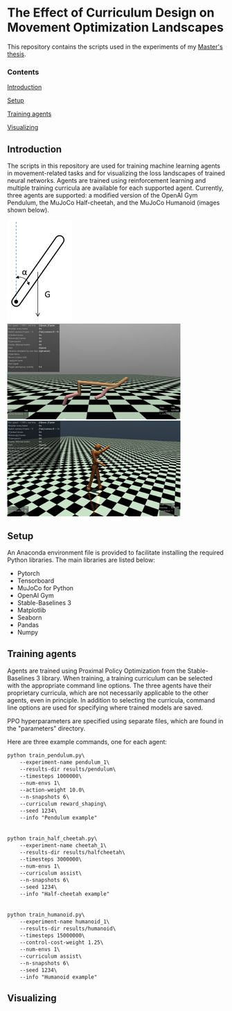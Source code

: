 # The Effect of Curriculum Design on Movement Optimization Landscapes
This repository contains the scripts used in the experiments of my [Master's thesis](https://aaltodoc.aalto.fi/handle/123456789/108263).

### Contents
[Introduction](#introduction)

[Setup](#setup)

[Training agents](#training-agents)

[Visualizing](#visualizing)


## Introduction
The scripts in this repository are used for training machine learning agents in movement-related tasks and for visualizing the loss landscapes of trained neural networks.
Agents are trained using reinforcement learning and multiple training curricula are available for each supported agent.
Currently, three agents are supported: a modified version of the OpenAI Gym Pendulum, the MuJoCo Half-cheetah, and the MuJoCo Humanoid (images shown below).

<img src="/images/pendulum_diagram_bg.png" alt="Pendulum" width="150"/> <img src="/images/half_cheetah.png" alt="Half-cheetah" width="400"/> <img src="/images/humanoid.png" alt="Humanoid" width="400"/>


## Setup
An Anaconda environment file is provided to facilitate installing the required Python libraries. The main libraries are listed below:

- Pytorch
- Tensorboard
- MuJoCo for Python
- OpenAI Gym
- Stable-Baselines 3
- Matplotlib
- Seaborn
- Pandas
- Numpy

## Training agents
Agents are trained using Proximal Policy Optimization from the Stable-Baselines 3 library. When training, a training curriculum can be selected with the appropriate 
command line options. The three agents have their proprietary curricula, which are not necessarily applicable to the other agents, even in principle. 
In addition to selecting the curricula, command line options are used for specifying where trained models are saved.

PPO hyperparameters are specified using separate files, which are found in the "parameters" directory.

Here are three example commands, one for each agent:

	python train_pendulum.py\
		--experiment-name pendulum_1\
		--results-dir results/pendulum\
		--timesteps 1000000\
		--num-envs 1\
		--action-weight 10.0\
		--n-snapshots 6\
		--curriculum reward_shaping\
		--seed 1234\
		--info "Pendulum example"
	

	python train_half_cheetah.py\
		--experiment-name cheetah_1\
		--results-dir results/halfcheetah\
		--timesteps 3000000\
		--num-envs 1\
		--curriculum assist\
		--n-snapshots 6\
		--seed 1234\
		--info "Half-cheetah example"


	python train_humanoid.py\
		--experiment-name humanoid_1\
		--results-dir results/humanoid\
		--timesteps 15000000\
		--control-cost-weight 1.25\
		--num-envs 1\
		--curriculum assist\
		--n-snapshots 6\
		--seed 1234\
		--info "Humanoid example"


## Visualizing